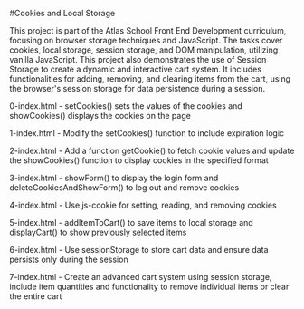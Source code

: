 #Cookies and Local Storage

This project is part of the Atlas School Front End Development curriculum, focusing on browser storage techniques and JavaScript. The tasks cover cookies, local storage, session storage, and DOM manipulation, utilizing vanilla JavaScript. This project also demonstrates the use of Session Storage to create a dynamic and interactive cart system. It includes functionalities for adding, removing, and clearing items from the cart, using the browser's session storage for data persistence during a session.

0-index.html - setCookies() sets the values of the cookies and showCookies() displays the cookies on the page

1-index.html - Modify the setCookies() function to include expiration logic

2-index.html - Add a function getCookie() to fetch cookie values and update the showCookies() function to display cookies in the specified format

3-index.html - showForm() to display the login form and deleteCookiesAndShowForm() to log out and remove cookies

4-index.html - Use js-cookie for setting, reading, and removing cookies

5-index.html - addItemToCart() to save items to local storage and displayCart() to show previously selected items

6-index.html - Use sessionStorage to store cart data and ensure data persists only during the session

7-index.html - Create an advanced cart system using session storage, include item quantities and functionality to remove individual items or clear the entire cart
